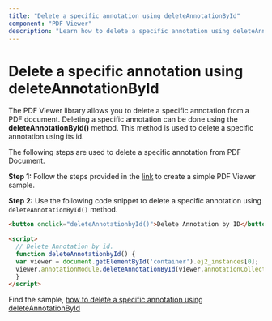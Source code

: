 ```yaml
---
title: "Delete a specific annotation using deleteAnnotationById"
component: "PDF Viewer"
description: "Learn how to delete a specific annotation using deleteAnnotationById in PDF Viewer control."
---
```


# Delete a specific annotation using deleteAnnotationById

The PDF Viewer library allows you to delete a specific annotation from a PDF document. Deleting a specific annotation can be done using the **deleteAnnotationById()** method. This method is used to delete a specific annotation using its id.

The following steps are used to delete a specific annotation from PDF Document.

**Step 1:** Follow the steps provided in the [link](https://ej2.syncfusion.com/angular/documentation/pdfviewer/getting-started/) to create a simple PDF Viewer sample.

**Step 2:** Use the following code snippet to delete a specific annotation using `deleteAnnotationById()` method.

```html
<button onclick="deleteAnnotationbyId()">Delete Annotation by ID</button>

<script>
  // Delete Annotation by id.
  function deleteAnnotationbyId() {
  var viewer = document.getElementById('container').ej2_instances[0];
  viewer.annotationModule.deleteAnnotationById(viewer.annotationCollection[0].annotationId);
  }
</script>
```

Find the sample, [how to delete a specific annotation using deleteAnnotationById](https://stackblitz.com/edit/react-6bwfsn-ckeqja?file=index.html)